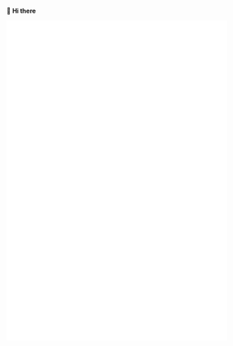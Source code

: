 👋 **Hi there**

<div style="position:relative; display: flex; flex-wrap: nowrap;"> 
    <img style='position:absolute; z-index:1;' src='github-metrics.svg' alt="github-metrics.svg"/>
</div> 

📣 **External links**

<a href="https://space.bilibili.com/478010346"><img src="https://img.shields.io/badge/-bilibili-f25d8e?style=flat-square&logo=bilibili&logoColor=fff" /></a>&nbsp;

❄️ **Skills**

<a href="#"><img src="https://img.shields.io/badge/-Python-3e74a2?style=flat-square&logo=Python&logoColor=fff" />&nbsp;<img src="https://img.shields.io/badge/-JavaScript-f5dd19?style=flat-square&logo=JavaScript&logoColor=fff" />&nbsp;<img src="https://img.shields.io/badge/-HTML5-e84a25?style=flat-square&logo=HTML5&logoColor=fff" />&nbsp;<img src="https://img.shields.io/badge/-Node.js-339933?style=flat-square&logo=Node.js&logoColor=fff" />&nbsp;<img src="https://img.shields.io/badge/-Linux-000000?style=flat-square&logo=Linux&logoColor=fff" /></a>

🎄 **Others**

- 🔭 Most Use: Python
- 📫 E-mail: 1747433912@qq.com
- 🌐 Languages: 简体中文, English
